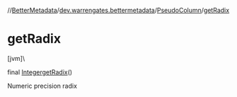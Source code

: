 //[BetterMetadata](../../../index.md)/[dev.warrengates.bettermetadata](../index.md)/[PseudoColumn](index.md)/[getRadix](get-radix.md)

# getRadix

[jvm]\

final [Integer](https://docs.oracle.com/javase/8/docs/api/java/lang/Integer.html)[getRadix](get-radix.md)()

Numeric precision radix
